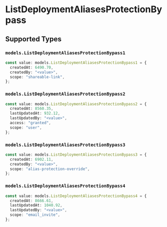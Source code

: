 # ListDeploymentAliasesProtectionBypass


## Supported Types

### `models.ListDeploymentAliasesProtectionBypass1`

```typescript
const value: models.ListDeploymentAliasesProtectionBypass1 = {
  createdAt: 6490.70,
  createdBy: "<value>",
  scope: "shareable-link",
};
```

### `models.ListDeploymentAliasesProtectionBypass2`

```typescript
const value: models.ListDeploymentAliasesProtectionBypass2 = {
  createdAt: 8560.35,
  lastUpdatedAt: 932.12,
  lastUpdatedBy: "<value>",
  access: "granted",
  scope: "user",
};
```

### `models.ListDeploymentAliasesProtectionBypass3`

```typescript
const value: models.ListDeploymentAliasesProtectionBypass3 = {
  createdAt: 6902.11,
  createdBy: "<value>",
  scope: "alias-protection-override",
};
```

### `models.ListDeploymentAliasesProtectionBypass4`

```typescript
const value: models.ListDeploymentAliasesProtectionBypass4 = {
  createdAt: 8666.61,
  lastUpdatedAt: 1040.92,
  lastUpdatedBy: "<value>",
  scope: "email_invite",
};
```

